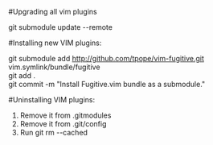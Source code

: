 #Upgrading all vim plugins

git submodule update --remote

#Installing new VIM plugins:

git submodule add http://github.com/tpope/vim-fugitive.git vim.symlink/bundle/fugitive  
git add .  
git commit -m "Install Fugitive.vim bundle as a submodule."   

#Uninstalling VIM plugins:

1. Remove it from .gitmodules
2. Remove it from .git/config
3. Run git rm --cached <path-to-module></path-to-module>
